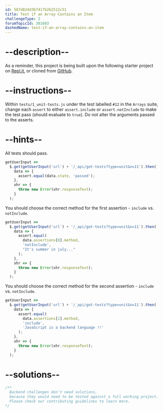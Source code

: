 ```yaml
---
id: 587d824d367417b2b2512c51
title: Test if an Array Contains an Item
challengeType: 2
forumTopicId: 301603
dashedName: test-if-an-array-contains-an-item
---
```


# --description--

As a reminder, this project is being built upon the following starter project on [Repl.it](https://repl.it/github/freeCodeCamp/boilerplate-mochachai), or cloned from [GitHub](https://github.com/freeCodeCamp/boilerplate-mochachai/).

# --instructions--

Within `tests/1_unit-tests.js` under the test labelled `#12` in the `Arrays` suite, change each `assert` to either `assert.include` or `assert.notInclude` to make the test pass (should evaluate to `true`). Do not alter the arguments passed to the asserts.

# --hints--

All tests should pass.

```js
getUserInput =>
  $.get(getUserInput('url') + '/_api/get-tests?type=unit&n=11').then(
    data => {
      assert.equal(data.state, 'passed');
    },
    xhr => {
      throw new Error(xhr.responseText);
    }
  );
```

You should choose the correct method for the first assertion - `include` vs. `notInclude`.

```js
getUserInput =>
  $.get(getUserInput('url') + '/_api/get-tests?type=unit&n=11').then(
    data => {
      assert.equal(
        data.assertions[0].method,
        'notInclude',
        "It's summer in july..."
      );
    },
    xhr => {
      throw new Error(xhr.responseText);
    }
  );
```

You should choose the correct method for the second assertion - `include` vs. `notInclude`.

```js
getUserInput =>
  $.get(getUserInput('url') + '/_api/get-tests?type=unit&n=11').then(
    data => {
      assert.equal(
        data.assertions[1].method,
        'include',
        'JavaScript is a backend language !!'
      );
    },
    xhr => {
      throw new Error(xhr.responseText);
    }
  );
```

# --solutions--

```js
/**
  Backend challenges don't need solutions, 
  because they would need to be tested against a full working project. 
  Please check our contributing guidelines to learn more.
*/
```
